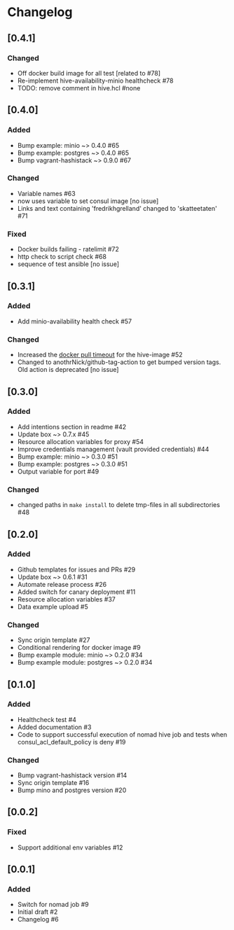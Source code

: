 # Changelog

## [0.4.1]

### Changed
- Off docker build image for all test [related to #78]
- Re-implement hive-availability-minio healthcheck #78
- TODO: remove comment in hive.hcl #none

## [0.4.0]

### Added

- Bump example: minio ~> 0.4.0 #65
- Bump example: postgres ~> 0.4.0 #65
- Bump vagrant-hashistack ~> 0.9.0 #67

### Changed

- Variable names #63
- now uses variable to set consul image [no issue]
- Links and text containing 'fredrikhgrelland' changed to 'skatteetaten' #71

### Fixed

- Docker builds failing - ratelimit #72
- http check to script check #68
- sequence of test ansible [no issue]

## [0.3.1]

### Added

- Add minio-availability health check #57

### Changed

- Increased the [docker pull timeout](https://www.nomadproject.io/docs/drivers/docker#image_pull_timeout) for the hive-image #52
- Changed to anothrNick/github-tag-action to get bumped version tags. Old action is deprecated [no issue]

## [0.3.0]

### Added

- Add intentions section in readme #42
- Update box ~> 0.7.x #45
- Resource allocation variables for proxy #54
- Improve credentials management (vault provided credentials) #44
- Bump example: minio ~> 0.3.0 #51
- Bump example: postgres ~> 0.3.0 #51
- Output variable for port #49

### Changed

- changed paths in `make install` to delete tmp-files in all subdirectories #48

## [0.2.0]

### Added

- Github templates for issues and PRs #29
- Update box ~> 0.6.1 #31
- Automate release process #26
- Added switch for canary deployment #11
- Resource allocation variables #37
- Data example upload #5

### Changed

- Sync origin template #27
- Conditional rendering for docker image #9
- Bump example module: minio ~> 0.2.0 #34
- Bump example module: postgres ~> 0.2.0 #34

## [0.1.0]

### Added

- Healthcheck test #4
- Added documentation #3
- Code to support successful execution of nomad hive job and tests when consul_acl_default_policy is deny #19

### Changed

- Bump vagrant-hashistack version #14
- Sync origin template #16
- Bump mino and postgres version #20

## [0.0.2]

### Fixed

- Support additional env variables #12

## [0.0.1]

### Added

- Switch for nomad job #9
- Initial draft #2
- Changelog #6
